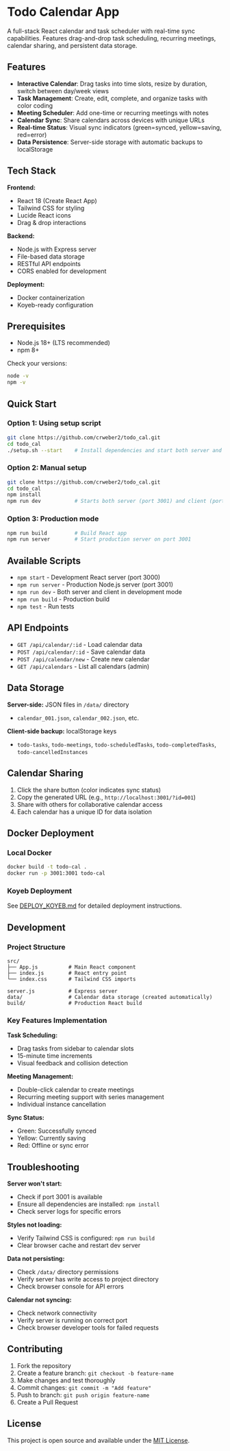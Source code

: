 # Todo Calendar App

A full-stack React calendar and task scheduler with real-time sync capabilities. Features drag-and-drop task scheduling, recurring meetings, calendar sharing, and persistent data storage.

## Features

- **Interactive Calendar**: Drag tasks into time slots, resize by duration, switch between day/week views
- **Task Management**: Create, edit, complete, and organize tasks with color coding
- **Meeting Scheduler**: Add one-time or recurring meetings with notes
- **Calendar Sync**: Share calendars across devices with unique URLs
- **Real-time Status**: Visual sync indicators (green=synced, yellow=saving, red=error)
- **Data Persistence**: Server-side storage with automatic backups to localStorage

## Tech Stack

**Frontend:**
- React 18 (Create React App)
- Tailwind CSS for styling
- Lucide React icons
- Drag & drop interactions

**Backend:**
- Node.js with Express server
- File-based data storage
- RESTful API endpoints
- CORS enabled for development

**Deployment:**
- Docker containerization
- Koyeb-ready configuration

## Prerequisites

- Node.js 18+ (LTS recommended)
- npm 8+

Check your versions:
```bash
node -v
npm -v
```

## Quick Start

### Option 1: Using setup script
```bash
git clone https://github.com/crweber2/todo_cal.git
cd todo_cal
./setup.sh --start    # Install dependencies and start both server and client
```

### Option 2: Manual setup
```bash
git clone https://github.com/crweber2/todo_cal.git
cd todo_cal
npm install
npm run dev           # Starts both server (port 3001) and client (port 3000)
```

### Option 3: Production mode
```bash
npm run build         # Build React app
npm run server        # Start production server on port 3001
```

## Available Scripts

- `npm start` - Development React server (port 3000)
- `npm run server` - Production Node.js server (port 3001)
- `npm run dev` - Both server and client in development mode
- `npm run build` - Production build
- `npm test` - Run tests

## API Endpoints

- `GET /api/calendar/:id` - Load calendar data
- `POST /api/calendar/:id` - Save calendar data
- `POST /api/calendar/new` - Create new calendar
- `GET /api/calendars` - List all calendars (admin)

## Data Storage

**Server-side:** JSON files in `/data/` directory
- `calendar_001.json`, `calendar_002.json`, etc.

**Client-side backup:** localStorage keys
- `todo-tasks`, `todo-meetings`, `todo-scheduledTasks`, `todo-completedTasks`, `todo-cancelledInstances`

## Calendar Sharing

1. Click the share button (color indicates sync status)
2. Copy the generated URL (e.g., `http://localhost:3001/?id=001`)
3. Share with others for collaborative calendar access
4. Each calendar has a unique ID for data isolation

## Docker Deployment

### Local Docker
```bash
docker build -t todo-cal .
docker run -p 3001:3001 todo-cal
```

### Koyeb Deployment
See [DEPLOY_KOYEB.md](DEPLOY_KOYEB.md) for detailed deployment instructions.

## Development

### Project Structure
```
src/
├── App.js          # Main React component
├── index.js        # React entry point
└── index.css       # Tailwind CSS imports

server.js           # Express server
data/               # Calendar data storage (created automatically)
build/              # Production React build
```

### Key Features Implementation

**Task Scheduling:**
- Drag tasks from sidebar to calendar slots
- 15-minute time increments
- Visual feedback and collision detection

**Meeting Management:**
- Double-click calendar to create meetings
- Recurring meeting support with series management
- Individual instance cancellation

**Sync Status:**
- Green: Successfully synced
- Yellow: Currently saving
- Red: Offline or sync error

## Troubleshooting

**Server won't start:**
- Check if port 3001 is available
- Ensure all dependencies are installed: `npm install`
- Check server logs for specific errors

**Styles not loading:**
- Verify Tailwind CSS is configured: `npm run build`
- Clear browser cache and restart dev server

**Data not persisting:**
- Check `/data/` directory permissions
- Verify server has write access to project directory
- Check browser console for API errors

**Calendar not syncing:**
- Check network connectivity
- Verify server is running on correct port
- Check browser developer tools for failed requests

## Contributing

1. Fork the repository
2. Create a feature branch: `git checkout -b feature-name`
3. Make changes and test thoroughly
4. Commit changes: `git commit -m "Add feature"`
5. Push to branch: `git push origin feature-name`
6. Create a Pull Request

## License

This project is open source and available under the [MIT License](LICENSE).
